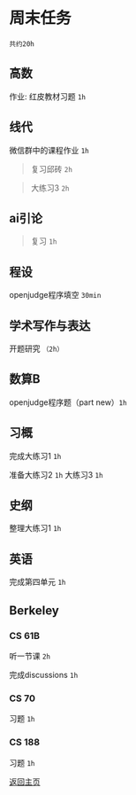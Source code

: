 # 周末任务
`共约20h`

## 高数
作业: 红皮教材习题 `1h`

## 线代
微信群中的课程作业 `1h`

> 复习邱砖 `2h`

> 大练习3 `2h`

## ai引论

> 复习 `1h`

## 程设
openjudge程序填空 `30min`

## 学术写作与表达
开题研究 `（2h）`

## 数算B
openjudge程序题（part new）`1h`

## 习概
完成大练习1 `1h`

准备大练习2 `1h` 大练习3 `1h`

## 史纲
整理大练习1 `1h`

## 英语
完成第四单元 `1h`

## Berkeley

### CS 61B
听一节课 `2h`

完成discussions `1h`

### CS 70
习题 `1h`

### CS 188
习题 `1h`

[返回主页](/public)